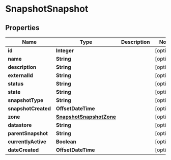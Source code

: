 

# SnapshotSnapshot

## Properties

Name | Type | Description | Notes
------------ | ------------- | ------------- | -------------
**id** | **Integer** |  |  [optional]
**name** | **String** |  |  [optional]
**description** | **String** |  |  [optional]
**externalId** | **String** |  |  [optional]
**status** | **String** |  |  [optional]
**state** | **String** |  |  [optional]
**snapshotType** | **String** |  |  [optional]
**snapshotCreated** | **OffsetDateTime** |  |  [optional]
**zone** | [**SnapshotSnapshotZone**](SnapshotSnapshotZone.md) |  |  [optional]
**datastore** | **String** |  |  [optional]
**parentSnapshot** | **String** |  |  [optional]
**currentlyActive** | **Boolean** |  |  [optional]
**dateCreated** | **OffsetDateTime** |  |  [optional]



